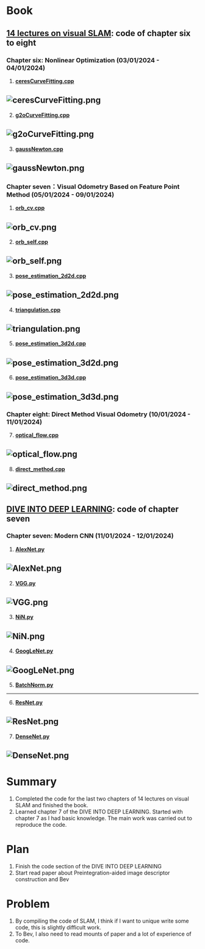# Book
## [14 lectures on visual SLAM](https://github.com/zhangx297/14_lectures_on_visual_SLAM): code of chapter six to eight
### Chapter six: Nonlinear Optimization (03/01/2024 - 04/01/2024)
1. **[ceresCurveFitting.cpp](https://github.com/zhangx297/14_lectures_on_visual_SLAM/blob/main/lecture_6/ceresCurveFitting.cpp)** 

![ceresCurveFitting.png](https://github.com/zhangx297/14_lectures_on_visual_SLAM/blob/main/lecture_6/ceresCurveFitting.png)
-------------------------------
2. **[g2oCurveFitting.cpp](https://github.com/zhangx297/14_lectures_on_visual_SLAM/blob/main/lecture_6/g2oCurveFitting.cpp)**  

![g2oCurveFitting.png](https://github.com/zhangx297/14_lectures_on_visual_SLAM/blob/main/lecture_6/g2oCurveFitting.png)
-------------------------------
3. **[gaussNewton.cpp](https://github.com/zhangx297/14_lectures_on_visual_SLAM/blob/main/lecture_6/gaussNewton.cpp)**

![gaussNewton.png](https://github.com/zhangx297/14_lectures_on_visual_SLAM/blob/main/lecture_6/gaussNewton.png)
-------------------------------

### Chapter seven：Visual Odometry Based on Feature Point Method (05/01/2024 - 09/01/2024)
1. **[orb_cv.cpp](https://github.com/zhangx297/14_lectures_on_visual_SLAM/blob/main/lecture_7/orb_cv.cpp)**  

![orb_cv.png](https://github.com/zhangx297/14_lectures_on_visual_SLAM/blob/main/lecture_7/orb_cv.png)
-------------------------------
2. **[orb_self.cpp](https://github.com/zhangx297/14_lectures_on_visual_SLAM/blob/main/lecture_7/orb_self.cpp)**  

![orb_self.png](https://github.com/zhangx297/14_lectures_on_visual_SLAM/blob/main/lecture_7/orb_self.png)
-------------------------------
3. **[pose_estimation_2d2d.cpp](https://github.com/zhangx297/14_lectures_on_visual_SLAM/blob/main/lecture_7/pose_estimation_2d2d.cpp)**  

![pose_estimation_2d2d.png](https://github.com/zhangx297/14_lectures_on_visual_SLAM/blob/main/lecture_7/pose_estimation_2d2d.png)
-------------------------------
4. **[triangulation.cpp](https://github.com/zhangx297/14_lectures_on_visual_SLAM/blob/main/lecture_7/pose_estimation_2d2d.cpp)**  

![triangulation.png](https://github.com/zhangx297/14_lectures_on_visual_SLAM/blob/main/lecture_7/triangulation.png)
-------------------------------
5. **[pose_estimation_3d2d.cpp](https://github.com/zhangx297/14_lectures_on_visual_SLAM/blob/main/lecture_7/pose_estimation_3d2d.cpp)**  

![pose_estimation_3d2d.png](https://github.com/zhangx297/14_lectures_on_visual_SLAM/blob/main/lecture_7/pose_estimation_3d2d.png)
-------------------------------
6. **[pose_estimation_3d3d.cpp](https://github.com/zhangx297/14_lectures_on_visual_SLAM/blob/main/lecture_7/pose_estimation_3d3d.cpp)**  

![pose_estimation_3d3d.png](https://github.com/zhangx297/14_lectures_on_visual_SLAM/blob/main/lecture_7/pose_estimation_3d3d.png)
-------------------------------
### Chapter eight: Direct Method Visual Odometry (10/01/2024 - 11/01/2024)
7. **[optical_flow.cpp](https://github.com/zhangx297/14_lectures_on_visual_SLAM/blob/main/lecture_8/optical_flow.cpp)**  

![optical_flow.png](https://github.com/zhangx297/14_lectures_on_visual_SLAM/blob/main/lecture_8/optical_flow.png)
-------------------------------
8. **[direct_method.cpp](https://github.com/zhangx297/14_lectures_on_visual_SLAM/blob/main/lecture_8/direct_method.cpp)**  

![direct_method.png](https://github.com/zhangx297/14_lectures_on_visual_SLAM/blob/main/lecture_8/direct_method.png)
-------------------------------
## [DIVE INTO DEEP LEARNING](https://github.com/zhangx297/DIVE-INTO-DEEP-LEARNING): code of chapter seven
### Chapter seven: Modern CNN (11/01/2024 - 12/01/2024)
1. **[AlexNet.py](https://github.com/zhangx297/DIVE-INTO-DEEP-LEARNING/blob/main/lecture_7/AlexNet.py)**  

![AlexNet.png](https://github.com/zhangx297/DIVE-INTO-DEEP-LEARNING/blob/main/lecture_7/AlexNet.png)
-------------------------------
2. **[VGG.py](https://github.com/zhangx297/DIVE-INTO-DEEP-LEARNING/blob/main/lecture_7/AlexNet.py)**  

![VGG.png](https://github.com/zhangx297/DIVE-INTO-DEEP-LEARNING/blob/main/lecture_7/VGG.png)
-------------------------------
3. **[NiN.py](https://github.com/zhangx297/DIVE-INTO-DEEP-LEARNING/blob/main/lecture_7/NiN.py)**  

![NiN.png](https://github.com/zhangx297/DIVE-INTO-DEEP-LEARNING/blob/main/lecture_7/NiN.png)
-------------------------------
4. **[GoogLeNet.py](https://github.com/zhangx297/DIVE-INTO-DEEP-LEARNING/blob/main/lecture_7/GoogLeNet.py)**  

![GoogLeNet.png](https://github.com/zhangx297/DIVE-INTO-DEEP-LEARNING/blob/main/lecture_7/GoogLeNet.png)
-------------------------------
5. **[BatchNorm.py](https://github.com/zhangx297/DIVE-INTO-DEEP-LEARNING/blob/main/lecture_7/BN.py)**  
-------------------------------
6. **[ResNet.py](https://github.com/zhangx297/DIVE-INTO-DEEP-LEARNING/blob/main/lecture_7/ResNet.py)**  

![ResNet.png](https://github.com/zhangx297/DIVE-INTO-DEEP-LEARNING/blob/main/lecture_7/ResNet.png)
-------------------------------
7. **[DenseNet.py](https://github.com/zhangx297/DIVE-INTO-DEEP-LEARNING/blob/main/lecture_7/DenseNet.py)**  

![DenseNet.png](https://github.com/zhangx297/DIVE-INTO-DEEP-LEARNING/blob/main/lecture_7/DenseNet.png)
-------------------------------
# Summary
1. Completed the code for the last two chapters of 14 lectures on visual SLAM and finished the book.
2. Learned chapter 7 of the DIVE INTO DEEP LEARNING. Started with chapter 7 as I had basic knowledge. The main work was carried out to reproduce the code. 
# Plan
1. Finish the code section of the DIVE INTO DEEP LEARNING
2. Start read paper about Preintegration-aided image descriptor construction and Bev
# Problem
1. By compiling the code of SLAM, I think if I want to unique write some code, this is slightly difficult work.
2. To Bev, I also need to read mounts of paper and a lot of experience of code. 